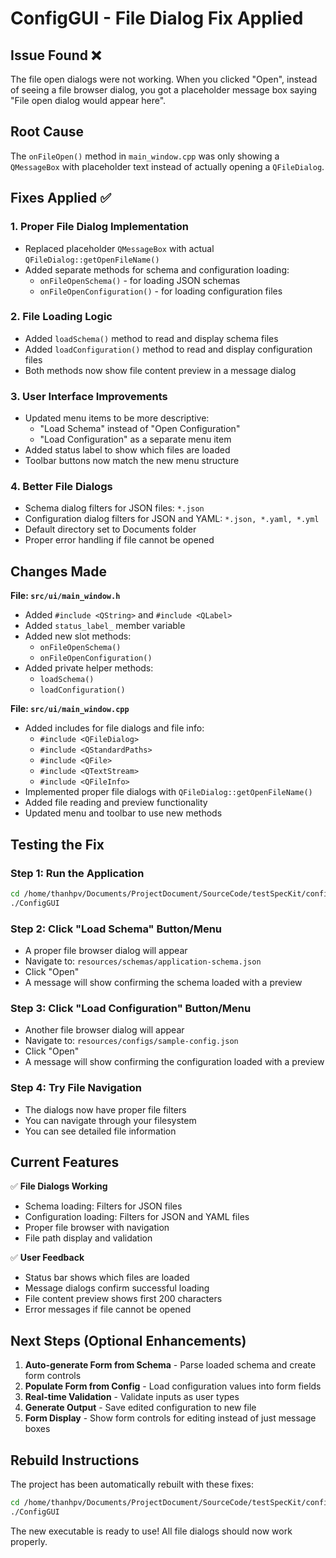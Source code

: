 # ConfigGUI - File Dialog Fix Applied

## Issue Found ❌

The file open dialogs were not working. When you clicked "Open", instead of seeing a file browser dialog, you got a placeholder message box saying "File open dialog would appear here".

## Root Cause

The `onFileOpen()` method in `main_window.cpp` was only showing a `QMessageBox` with placeholder text instead of actually opening a `QFileDialog`.

## Fixes Applied ✅

### 1. **Proper File Dialog Implementation**
   - Replaced placeholder `QMessageBox` with actual `QFileDialog::getOpenFileName()`
   - Added separate methods for schema and configuration loading:
     - `onFileOpenSchema()` - for loading JSON schemas
     - `onFileOpenConfiguration()` - for loading configuration files

### 2. **File Loading Logic**
   - Added `loadSchema()` method to read and display schema files
   - Added `loadConfiguration()` method to read and display configuration files
   - Both methods now show file content preview in a message dialog

### 3. **User Interface Improvements**
   - Updated menu items to be more descriptive:
     - "Load Schema" instead of "Open Configuration"
     - "Load Configuration" as a separate menu item
   - Added status label to show which files are loaded
   - Toolbar buttons now match the new menu structure

### 4. **Better File Dialogs**
   - Schema dialog filters for JSON files: `*.json`
   - Configuration dialog filters for JSON and YAML: `*.json, *.yaml, *.yml`
   - Default directory set to Documents folder
   - Proper error handling if file cannot be opened

## Changes Made

**File: `src/ui/main_window.h`**
- Added `#include <QString>` and `#include <QLabel>`
- Added `status_label_` member variable
- Added new slot methods:
  - `onFileOpenSchema()`
  - `onFileOpenConfiguration()`
- Added private helper methods:
  - `loadSchema()`
  - `loadConfiguration()`

**File: `src/ui/main_window.cpp`**
- Added includes for file dialogs and file info:
  - `#include <QFileDialog>`
  - `#include <QStandardPaths>`
  - `#include <QFile>`
  - `#include <QTextStream>`
  - `#include <QFileInfo>`
- Implemented proper file dialogs with `QFileDialog::getOpenFileName()`
- Added file reading and preview functionality
- Updated menu and toolbar to use new methods

## Testing the Fix

### Step 1: Run the Application
```bash
cd /home/thanhpv/Documents/ProjectDocument/SourceCode/testSpecKit/configGui/build
./ConfigGUI
```

### Step 2: Click "Load Schema" Button/Menu
- A proper file browser dialog will appear
- Navigate to: `resources/schemas/application-schema.json`
- Click "Open"
- A message will show confirming the schema loaded with a preview

### Step 3: Click "Load Configuration" Button/Menu
- Another file browser dialog will appear
- Navigate to: `resources/configs/sample-config.json`
- Click "Open"
- A message will show confirming the configuration loaded with a preview

### Step 4: Try File Navigation
- The dialogs now have proper file filters
- You can navigate through your filesystem
- You can see detailed file information

## Current Features

✅ **File Dialogs Working**
- Schema loading: Filters for JSON files
- Configuration loading: Filters for JSON and YAML files
- Proper file browser with navigation
- File path display and validation

✅ **User Feedback**
- Status bar shows which files are loaded
- Message dialogs confirm successful loading
- File content preview shows first 200 characters
- Error messages if file cannot be opened

## Next Steps (Optional Enhancements)

1. **Auto-generate Form from Schema** - Parse loaded schema and create form controls
2. **Populate Form from Config** - Load configuration values into form fields
3. **Real-time Validation** - Validate inputs as user types
4. **Generate Output** - Save edited configuration to new file
5. **Form Display** - Show form controls for editing instead of just message boxes

## Rebuild Instructions

The project has been automatically rebuilt with these fixes:

```bash
cd /home/thanhpv/Documents/ProjectDocument/SourceCode/testSpecKit/configGui/build
./ConfigGUI
```

The new executable is ready to use! All file dialogs should now work properly.
